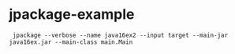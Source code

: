 # jpackage-example

     jpackage --verbose --name java16ex2 --input target --main-jar java16ex.jar --main-class main.Main
